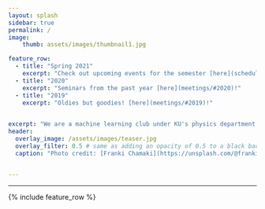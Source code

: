 ```yaml
---
layout: splash
sidebar: true
permalink: /
image:
    thumb: assets/images/thumbnail1.jpg

feature_row:
  - title: "Spring 2021"
    excerpt: "Check out upcoming events for the semester [here](schedules)!"
  - title: "2020"
    excerpt: "Seminars from the past year [here](meetings/#2020)!"
  - title: "2019"
    excerpt: "Oldies but goodies! [here](meetings/#2019)!"
  

excerpt: "We are a machine learning club under KU's physics department. We hold weekly meetings during the Fall, Spring and Summer semesters. For more information about what we do, or machine learning in general, click the links above. <br/> Join us February 2021 for our [Spring Kickoff Event](schedules)!"
header:
  overlay_image: /assets/images/teaser.jpg
  overlay_filter: 0.5 # same as adding an opacity of 0.5 to a black background
  caption: "Photo credit: [Franki Chamaki](https://unsplash.com/@franki?utm_source=unsplash&utm_medium=referral&utm_content=creditCopyText) on [**Unsplash**](https://unsplash.com)"


---
```



---
{% include feature_row %}
